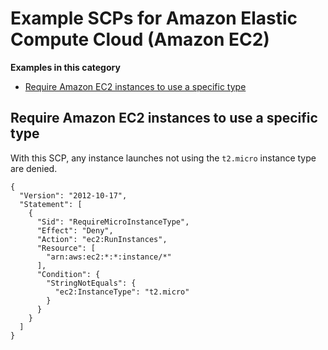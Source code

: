 # Example SCPs for Amazon Elastic Compute Cloud \(Amazon EC2\)<a name="orgs_manage_policies_scps_examples_ec2"></a>

****Examples in this category****
+ [Require Amazon EC2 instances to use a specific type](#example-ec2-1)

## Require Amazon EC2 instances to use a specific type<a name="example-ec2-1"></a>

With this SCP, any instance launches not using the `t2.micro` instance type are denied\.

```
{
  "Version": "2012-10-17",
  "Statement": [
    {
      "Sid": "RequireMicroInstanceType",
      "Effect": "Deny",
      "Action": "ec2:RunInstances",
      "Resource": [
        "arn:aws:ec2:*:*:instance/*"
      ],
      "Condition": {
        "StringNotEquals": {
          "ec2:InstanceType": "t2.micro"
        }
      }
    }
  ]
}
```